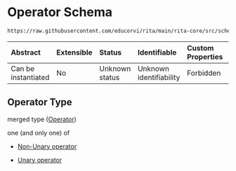 # Operator Schema

```txt
https://raw.githubusercontent.com/educorvi/rita/main/rita-core/src/schema/operator.json
```



| Abstract            | Extensible | Status         | Identifiable            | Custom Properties | Additional Properties | Access Restrictions | Defined In                                                             |
| :------------------ | :--------- | :------------- | :---------------------- | :---------------- | :-------------------- | :------------------ | :--------------------------------------------------------------------- |
| Can be instantiated | No         | Unknown status | Unknown identifiability | Forbidden         | Allowed               | none                | [operator.json](../../src/schema/operator.json "open original schema") |

## Operator Type

merged type ([Operator](operator.md))

one (and only one) of

* [Non-Unary operator](operator-oneof-non-unary-operator.md "check type definition")

* [Unary operator](operator-oneof-unary-operator.md "check type definition")
